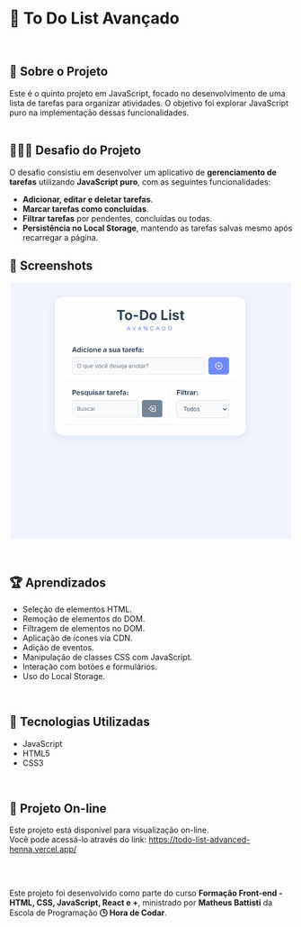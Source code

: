 # 📝 To Do List Avançado

<br />

<div>
    <h2>🎯 Sobre o Projeto</h2>
    Este é o quinto projeto em JavaScript, focado no desenvolvimento de uma lista de tarefas para organizar atividades. O objetivo foi explorar JavaScript puro na implementação dessas funcionalidades.
</div>

<br />

## 👨🏾‍💻 Desafio do Projeto
 
<p>O desafio consistiu em desenvolver um aplicativo de <strong>gerenciamento de tarefas</strong> utilizando <strong>JavaScript puro</strong>, com as seguintes funcionalidades:</p>
<ul>
  <li><strong>Adicionar, editar e deletar tarefas</strong>.</li>
  <li><strong>Marcar tarefas como concluídas</strong>.</li>
  <li><strong>Filtrar tarefas</strong> por pendentes, concluídas ou todas.</li>
  <li><strong>Persistência no Local Storage</strong>, mantendo as tarefas salvas mesmo após recarregar a página.</li>
</ul>


## 📸 Screenshots
<p align="center">
  <img src="./img/screen-movie.gif" alt="Captura de tela" width="500" height="auto">
</p>

<br />

## 🏆 Aprendizados 

- Seleção de elementos HTML.
- Remoção de elementos do DOM.
- Filtragem de elementos no DOM.
- Aplicação de ícones via CDN.
- Adição de eventos.
- Manipulação de classes CSS com JavaScript.
- Interação com botões e formulários.
- Uso do Local Storage.


<br />

## 🚀 Tecnologias Utilizadas

- JavaScript
- HTML5
- CSS3

<br />

## 🔗 Projeto On-line
Este projeto está disponível para visualização on-line. <br />
Você pode acessá-lo através do link: https://todo-list-advanced-henna.vercel.app/

<br />

##

<div>
    Este projeto foi desenvolvido como parte do curso <strong>Formação Front-end - HTML, CSS, JavaScript, React e +</strong>, ministrado por <strong>Matheus Battisti</strong> da Escola de Programação <strong>🕒 Hora de Codar</strong>.
</div>